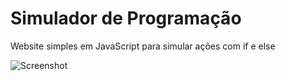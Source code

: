 # Simulador de Programação
Website simples em JavaScript para simular ações com if e else

![Screenshot](https://1.bp.blogspot.com/-LxNOe6nKp8c/X-x4mY6ffDI/AAAAAAAA2nk/a_LLNIYMJCg7lx6h_sNsYd8-uhCK1bDowCPcBGAYYCw/s0/simulador.png)
